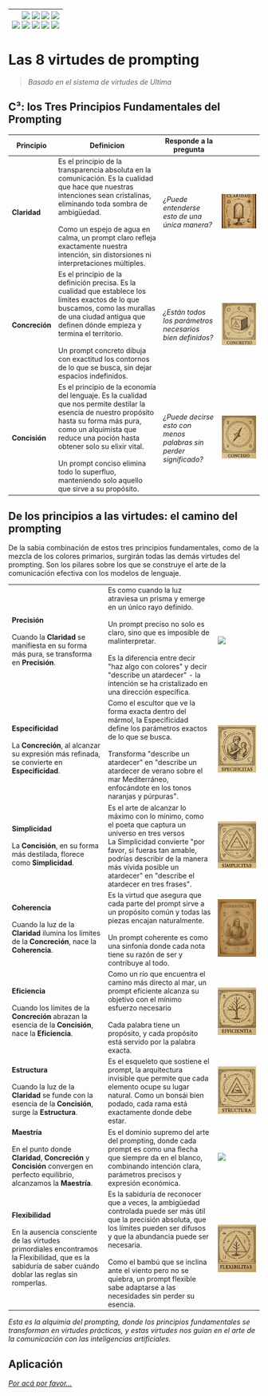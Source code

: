 <div align=right>

|[![](https://img.shields.io/badge/-Inicio-FFF?style=flat&logo=Emlakjet&logoColor=black)](/README.md) [![](https://img.shields.io/badge/-Introducción-FFF?style=flat&logo=abbrobotstudio&logoColor=black)](/documentos/intro.md) [![](https://img.shields.io/badge/-Modelos_de_lenguaje-FFF?style=flat&logo=LiveChat&logoColor=black)](/documentos/LLMs.md) [![](https://img.shields.io/badge/-Panorámica-FFF?style=flat&logo=openstreetmap&logoColor=black)](/documentos/panoramica.md)<br>  [![](https://img.shields.io/badge/-Prompts-FFF?style=flat&logo=Proton&logoColor=black)](/documentos/prompts/README.md) [![](https://img.shields.io/badge/-Ing,_de_prompts-FFF?style=flat&logo=googleearthengine&logoColor=black)](/documentos/ingenieriaDePrompts/README.md) [![](https://img.shields.io/badge/-Patrones-FFF?style=flat&logo=textpattern&logoColor=black)](/documentos/ingenieriaDePrompts/patrones/README.md) [![](https://img.shields.io/badge/8vP-FFF?style=flat&logo=v8&logoColor=black)](/documentos/prompts/mejoresPracticas/8virtudesDelPrompting.md) [![](https://img.shields.io/badge/-Casos_de_uso-FFF?style=flat&logo=gitbook&logoColor=black)](/documentos/casosDeUso/README.md)|
|-:|

</div>

# Las 8 virtudes de prompting

> *Basado en el sistema de virtudes de Ultima*

## C³: los Tres Principios Fundamentales del Prompting

|Principio|Definicion|Responde a la pregunta||
|-|-|-|-|
|**Claridad**|Es el principio de la transparencia absoluta en la comunicación. Es la cualidad que hace que nuestras intenciones sean cristalinas, eliminando toda sombra de ambigüedad.<br><br>Como un espejo de agua en calma, un prompt claro refleja exactamente nuestra intención, sin distorsiones ni interpretaciones múltiples.|*¿Puede entenderse esto de una única manera?*|![](/documentos/imagenes/virtudesPrompting/claridad.png)
|**Concreción**|Es el principio de la definición precisa. Es la cualidad que establece los límites exactos de lo que buscamos, como las murallas de una ciudad antigua que definen dónde empieza y termina el territorio.<br><br>Un prompt concreto dibuja con exactitud los contornos de lo que se busca, sin dejar espacios indefinidos.|*¿Están todos los parámetros necesarios bien definidos?*|![](/documentos/imagenes/virtudesPrompting/concrecion.png)
|**Concisión**|Es el principio de la economía del lenguaje. Es la cualidad que nos permite destilar la esencia de nuestro propósito hasta su forma más pura, como un alquimista que reduce una poción hasta obtener solo su elixir vital.<br><br>Un prompt conciso elimina todo lo superfluo, manteniendo solo aquello que sirve a su propósito.|*¿Puede decirse esto con menos palabras sin perder significado?*|![](/documentos/imagenes/virtudesPrompting/concision.png)

## De los principios a las virtudes: el camino del prompting

De la sabia combinación de estos tres principios fundamentales, como de la mezcla de los colores primarios, surgirán todas las demás virtudes del prompting. Son los pilares sobre los que se construye el arte de la comunicación efectiva con los modelos de lenguaje.

||||
|-|-|-|
|**Precisión**<br><br>Cuando la **Claridad** se manifiesta en su forma más pura, se transforma en **Precisión**.|Es como cuando la luz atraviesa un prisma y emerge en un único rayo definido.<br><br>Un prompt preciso no solo es claro, sino que es imposible de malinterpretar.<br><br>Es la diferencia entre decir "haz algo con colores" y decir "describe un atardecer" - la intención se ha cristalizado en una dirección específica.|![](/documentos/imagenes/virtudesPrompting/precision.png)
|**Especificidad**<br><br>La **Concreción**, al alcanzar su expresión más refinada, se convierte en **Especificidad**.|Como el escultor que ve la forma exacta dentro del mármol, la Especificidad define los parámetros exactos de lo que se busca.<br><br>Transforma "describe un atardecer" en "describe un atardecer de verano sobre el mar Mediterráneo, enfocándote en los tonos naranjas y púrpuras".|![](/documentos/imagenes/virtudesPrompting/especificidad.png)
|**Simplicidad**<br><br>La **Concisión**, en su forma más destilada, florece como **Simplicidad**.|Es el arte de alcanzar lo máximo con lo mínimo, como el poeta que captura un universo en tres versos<br> La Simplicidad convierte "por favor, si fueras tan amable, podrías describir de la manera más vívida posible un atardecer" en "describe el atardecer en tres frases".|![](/documentos/imagenes/virtudesPrompting/simplicidad.png)
|**Coherencia**<br><br>Cuando la luz de la **Claridad** ilumina los límites de la **Concreción**, nace la **Coherencia**.|Es la virtud que asegura que cada parte del prompt sirve a un propósito común y todas las piezas encajan naturalmente.<br><br>Un prompt coherente es como una sinfonía donde cada nota tiene su razón de ser y contribuye al todo.|![](/documentos/imagenes/virtudesPrompting/coherencia.png)
|**Eficiencia**<br><br>Cuando los límites de la **Concreción** abrazan la esencia de la **Concisión**, nace la **Eficiencia**.|Como un río que encuentra el camino más directo al mar, un prompt eficiente alcanza su objetivo con el mínimo esfuerzo necesario<br><br>Cada palabra tiene un propósito, y cada propósito está servido por la palabra exacta.|![](/documentos/imagenes/virtudesPrompting/eficiencia.png)
|**Estructura**<br><br>Cuando la luz de la **Claridad** se funde con la esencia de la **Concisión**, surge la **Estructura**.|Es el esqueleto que sostiene el prompt, la arquitectura invisible que permite que cada elemento ocupe su lugar natural. Como un bonsái bien podado, cada rama está exactamente donde debe estar.|![](/documentos/imagenes/virtudesPrompting/estructura.png)
|**Maestría**<br><br>En el punto donde **Claridad**, **Concreción** y **Concisión** convergen en perfecto equilibrio, alcanzamos la **Maestría**.|Es el dominio supremo del arte del prompting, donde cada prompt es como una flecha que siempre da en el blanco, combinando intención clara, parámetros precisos y expresión económica.|![](/documentos/imagenes/virtudesPrompting/maestria.png)
|**Flexibilidad**<br><br>En la ausencia consciente de las virtudes primordiales encontramos la Flexibilidad, que es la sabiduría de saber cuándo doblar las reglas sin romperlas.|Es la sabiduría de reconocer que a veces, la ambigüedad controlada puede ser más útil que la precisión absoluta, que los límites pueden ser difusos y que la abundancia puede ser necesaria.<br><br>Como el bambú que se inclina ante el viento pero no se quiebra, un prompt flexible sabe adaptarse a las necesidades sin perder su esencia.|![](/documentos/imagenes/virtudesPrompting/flexibilidad.png)

*Esta es la alquimia del prompting, donde los principios fundamentales se transforman en virtudes prácticas, y estas virtudes nos guían en el arte de la comunicación con las inteligencias artificiales.*

## Aplicación

[*Por acá por favor...*](8virtudesAplicacion.md)